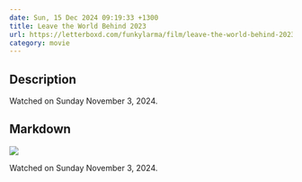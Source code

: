 ```yaml
---
date: Sun, 15 Dec 2024 09:19:33 +1300
title: Leave the World Behind 2023
url: https://letterboxd.com/funkylarma/film/leave-the-world-behind-2023/
category: movie
---
```

## Description
 Watched on Sunday November 3, 2024. 

## Markdown
![](https://a.ltrbxd.com/resized/film-poster/6/4/8/8/6/9/648869-leave-the-world-behind-0-600-0-900-crop.jpg?v=927d0da068)

Watched on Sunday November 3, 2024.
